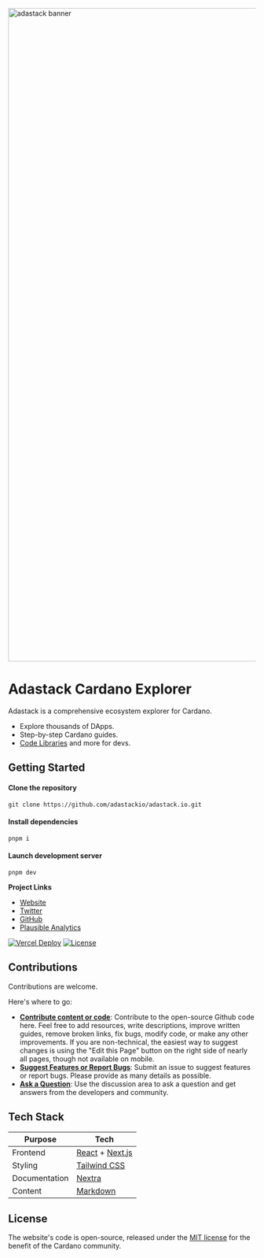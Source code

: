<img width="1328" alt="adastack banner" src="https://github.com/user-attachments/assets/df2be1f9-aa00-49f3-a40d-b01629f097a8">

# Adastack Cardano Explorer

Adastack is a comprehensive ecosystem explorer for Cardano.

- Explore thousands of DApps.
- Step-by-step Cardano guides.
- [Code Libraries](https://www.adastack.io/development/code_libraries) and more for devs.

## Getting Started

#### Clone the repository

`git clone https://github.com/adastackio/adastack.io.git`

#### Install dependencies

`pnpm i`

#### Launch development server

`pnpm dev`

**Project Links**

- [Website](https://adastack.io)
- [Twitter](https://twitter.com/adastackio)
- [GitHub](https://github.com/adastackio)
- [Plausible Analytics](https://plausible.io/adastack.io)

[![Vercel Deploy](https://deploy-badge.vercel.app/vercel/adastackio-git-main-adastack-projects?name=status)](https://github.com/adastackio/adastack.io/deployments)
[![License](https://img.shields.io/badge/license-MIT-blue)](https://github.com/adastackio/adastack.io/blob/main/LICENSE)

## Contributions

Contributions are welcome.

Here's where to go:

- [**Contribute content or code**](https://github.com/adastackio/adastack.io): Contribute to the open-source Github code here. Feel free to add resources, write descriptions, improve written guides, remove broken links, fix bugs, modify code, or make any other improvements. If you are non-technical, the easiest way to suggest changes is using the "Edit this Page" button on the right side of nearly all pages, though not available on mobile.
- [**Suggest Features or Report Bugs**](https://github.com/adastackio/adastack.io/issues): Submit an issue to suggest features or report bugs. Please provide as many details as possible.
- [**Ask a Question**](https://github.com/adastackio/adastack.io/discussions): Use the discussion area to ask a question and get answers from the developers and community.

## Tech Stack

| Purpose       | Tech                                                             |
| ------------- | ---------------------------------------------------------------- |
| Frontend      | [React](https://react.dev/) + [Next.js](https://nextjs.org/docs) |
| Styling       | [Tailwind CSS](https://v2.tailwindcss.com/docs)                  |
| Documentation | [Nextra](https://nextra.site/docs)                               |
| Content       | [Markdown](https://www.markdownguide.org/)                       |

## License

The website's code is open-source, released under the [MIT license](LICENSE) for the benefit of the Cardano community.
